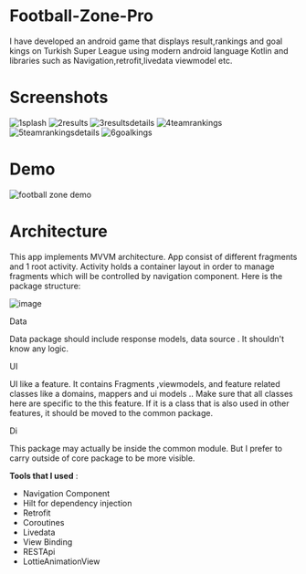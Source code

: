 # Football-Zone-Pro

I have developed an android game that displays result,rankings and goal kings on Turkish
Super League using modern android language Kotlin and libraries such as Navigation,retrofit,livedata
viewmodel etc.

# Screenshots
![1splash](https://user-images.githubusercontent.com/64928807/234284702-629584d7-37ce-41bd-8bf9-d9f3fac5c0b3.PNG)
![2results](https://user-images.githubusercontent.com/64928807/234284731-a4090592-890b-4da7-b182-82bee49fffb7.PNG)
![3resultsdetails](https://user-images.githubusercontent.com/64928807/234284758-aac19087-3103-4d2c-ab3f-818635ed3ba9.PNG)
![4teamrankings](https://user-images.githubusercontent.com/64928807/234284779-65225fc6-fde5-4b42-ba4a-8cb2e33307fe.PNG)
![5teamrankingsdetails](https://user-images.githubusercontent.com/64928807/234284794-86eca358-8f3d-4a7a-94f2-734f163eac73.PNG)
![6goalkings](https://user-images.githubusercontent.com/64928807/234284816-14e01250-537a-4d51-8342-f5997185a7f3.PNG)


# Demo 
![football zone demo](https://user-images.githubusercontent.com/64928807/233372972-8aee2db1-4f31-4599-8172-57516d3db5fa.gif)


# Architecture

This app implements MVVM architecture. App consist of different fragments and 1 root activity. Activity holds a container layout in order to manage fragments which will be controlled by navigation component. Here is the package structure:

![image](https://user-images.githubusercontent.com/64928807/219080594-d41f9c5c-6621-44dd-be6a-7fb2424b9150.png)

Data

Data package should include response models, data source . It shouldn't know any logic.

UI

UI like a feature. It contains Fragments ,viewmodels,  and feature related classes like a domains, mappers and ui models .. Make sure that all classes here are specific to the this feature. If it is a class that is also used in other features, it should be moved to the common package.

Di

This package may actually be inside the common module. But I prefer to carry outside of core package to be more visible.

**Tools that I used** :

- Navigation Component
- Hilt for dependency injection
- Retrofit 
- Coroutines
- Livedata
- View Binding
- RESTApi
- LottieAnimationView
